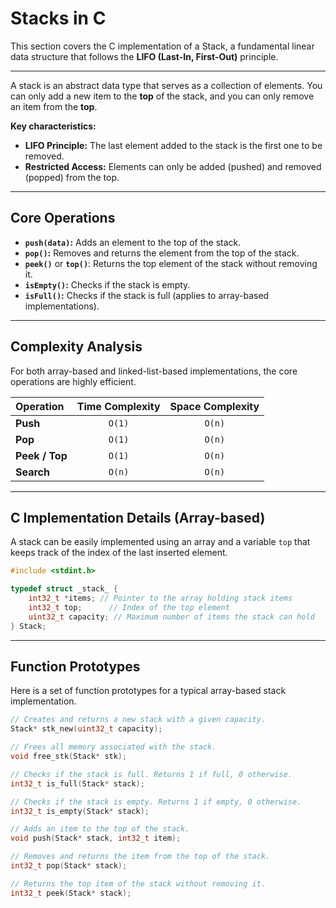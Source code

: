 # Stacks in C

This section covers the C implementation of a Stack, a fundamental linear data structure that follows the **LIFO (Last-In, First-Out)** principle.

---


A stack is an abstract data type that serves as a collection of elements. You can only add a new item to the **top** of the stack, and you can only remove an item from the **top**.

**Key characteristics:**
* **LIFO Principle:** The last element added to the stack is the first one to be removed.
* **Restricted Access:** Elements can only be added (pushed) and removed (popped) from the top.

---

##  Core Operations

* **`push(data)`:** Adds an element to the top of the stack.
* **`pop()`:** Removes and returns the element from the top of the stack.
* **`peek()`** or **`top()`**: Returns the top element of the stack without removing it.
* **`isEmpty()`:** Checks if the stack is empty.
* **`isFull()`:** Checks if the stack is full (applies to array-based implementations).

---

##  Complexity Analysis

For both array-based and linked-list-based implementations, the core operations are highly efficient.

| Operation | Time Complexity | Space Complexity |
| :--- | :---: | :---: |
| **Push** | `O(1)` | `O(n)` |
| **Pop** | `O(1)` | `O(n)` |
| **Peek / Top** | `O(1)` | `O(n)` |
| **Search** | `O(n)` | `O(n)` |

---

##  C Implementation Details (Array-based)

A stack can be easily implemented using an array and a variable `top` that keeps track of the index of the last inserted element.

```c
#include <stdint.h>

typedef struct _stack_ {
    int32_t *items; // Pointer to the array holding stack items
    int32_t top;      // Index of the top element
    uint32_t capacity; // Maximum number of items the stack can hold
} Stack;
```

---

##  Function Prototypes

Here is a set of function prototypes for a typical array-based stack implementation.

```c
// Creates and returns a new stack with a given capacity.
Stack* stk_new(uint32_t capacity);

// Frees all memory associated with the stack.
void free_stk(Stack* stk);

// Checks if the stack is full. Returns 1 if full, 0 otherwise.
int32_t is_full(Stack* stack);

// Checks if the stack is empty. Returns 1 if empty, 0 otherwise.
int32_t is_empty(Stack* stack);

// Adds an item to the top of the stack.
void push(Stack* stack, int32_t item);

// Removes and returns the item from the top of the stack.
int32_t pop(Stack* stack);

// Returns the top item of the stack without removing it.
int32_t peek(Stack* stack);
```

